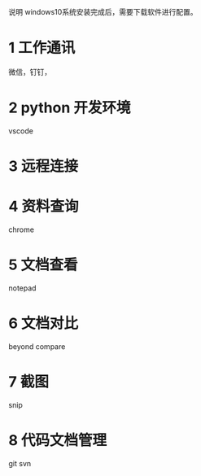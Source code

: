  说明 windows10系统安装完成后，需要下载软件进行配置。
# 1 工作通讯
微信，钉钉，

# 2 python 开发环境 
vscode
# 3 远程连接

# 4 资料查询
chrome
# 5 文档查看
notepad 
# 6 文档对比
beyond compare
# 7 截图
snip
# 8 代码文档管理
git svn

<!--stackedit_data:
eyJoaXN0b3J5IjpbMTg4NTA3NTcyMiwtOTc1MTAxMDAsLTUyMD
QxMzI5LC0xNTYwNjk5ODU0LC0yMDgxMjgxNDkyLC05NDY1MTU3
MDIsLTUwNDc0MzIyNl19
-->